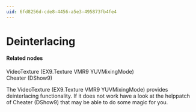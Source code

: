 ```yaml
---
uid: 6fd8256d-cde8-4456-a5e3-495873fb4fe4
---
```


# Deinterlacing


#### Related nodes
<span class="node">VideoTexture (EX9.Texture VMR9 YUVMixingMode)</span>  
<span class="node">Cheater (DShow9)</span>  


The <span class="node">VideoTexture (EX9.Texture VMR9 YUVMixingMode)</span> provides  deinterlacing functionality. If it does not work have a look at the helppatch of <span class="node">Cheater (DShow9)</span> that may be able to do some magic for you.   

